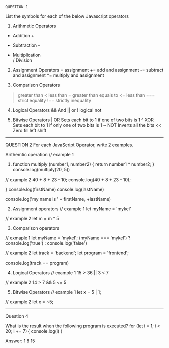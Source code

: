     QUESTION 1
List the symbols for each of the below Javascript operators

1. Arithmetic Operators
+	Addition	+
-	Subtraction	-
*	Multiplication	
/	Division


2. Assignment Operators
=	assignment
+=	add and assignment
-=	subtract and assignment
*=	multiply and assignment


3. Comparison Operators
> greater than
< less than
>= greater than equals to
<= less than 
=== strict equality
!== strictly inequality

4. Logical Operators
&& And
|| or 
! logical not


5. Bitwise Operators
|	OR	Sets each bit to 1 if one of two bits is 1
^	XOR	Sets each bit to 1 if only one of two bits is 1
~	NOT	Inverts all the bits
<<	Zero fill left shift

---------------------------------------------------------------------------------

QUESTION 2
For each JavaScript Operator, write 2 examples.

Arithemtic operation 
// example 1
1. function multiply (number1, number2) {
    return number1 * number2;
}
console.log(multiply(20, 5))

// example 2
40 + 8  + 23 - 10;
console.log(40 + 8  + 23 - 10);

}
console.log(firstName)
console.log(lastName)

console.log('my name is ' + firstName, +lastName)

2. Assignment operators
// example 1
let myName = 'mykel'

// example 2
let m = m * 5

3. Comparison operators

// exmaple 1
let myName = 'mykel';
 (myName === 'mykel') ? console.log('true') : console.log('false')

// example 2
 let track = 'backend';
 let program = 'frontend';
 
 console.log(track == program) 
 
 4. Logical Operators
 // example 1
 15 > 36 || 3 < 7

 // example 2
 14 > 7 && 5 <= 5

 5. Bitwise Operators
 // example 1
 let x = 5 | 1;

 // example 2
 let x = ~5;

-----------------------------------------------------------------------------

Question 4

What is the result when the following program is executed?
for (let i = 1; i < 20; i += 7) {
    console.log(i)
 }

 Answer:
 1
 8
 15
